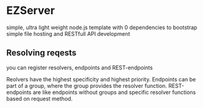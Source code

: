 # EZServer

simple, ultra light weight node.js template with 0 dependencies to bootstrap simple file hosting and RESTfull API development

## Resolving reqests

you can register resolvers, endpoints and REST-endpoints

Reolvers have the highest specificity and highest priority.
Endpoints can be part of a group, where the group provides the resolver function.
REST-endpoints are like endpoints without groups and specific resolver functions based on request method.

